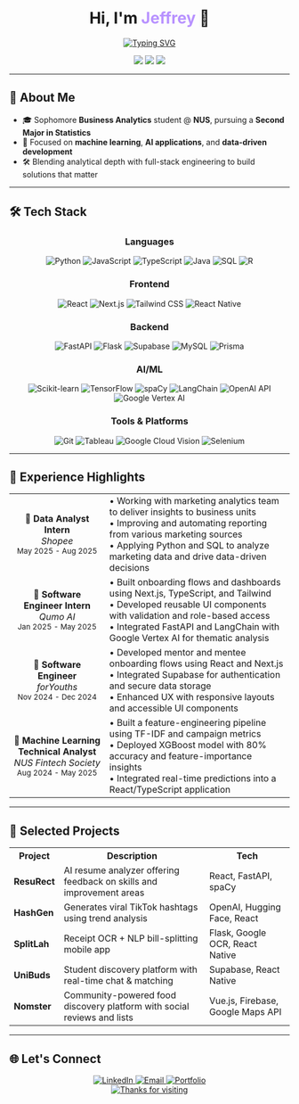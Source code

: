 # <div align="center">Hi, I'm <span style="color:#B892FF;">Jeffrey</span> 👋</div>

<div align="center">
  <a href="https://git.io/typing-svg"><img src="https://readme-typing-svg.demolab.com?font=Fira+Code&weight=600&size=24&pause=1000&color=B892FF&center=true&width=600&lines=Business+Analytics+Sophomore;Specialising+in+Machine+Learning;Building+AI-powered+solutions" alt="Typing SVG" /></a>
</div>

<p align="center">
  <a href="mailto:jeffrey.stanley@u.nus.edu"><img src="https://img.shields.io/badge/Email-jeffrey.stanley@u.nus.edu-blueviolet?style=for-the-badge&logo=gmail"></a>
  <a href="http://www.linkedin.com/in/jeffrey-stanley-148119197" target="_blank"><img src="https://img.shields.io/badge/LinkedIn-Connect-blue?style=for-the-badge&logo=linkedin"></a>
  <a href="https://jeffrey-stanley.vercel.app/" target="_blank"><img src="https://img.shields.io/badge/Portfolio-Visit-9146FF?style=for-the-badge&logo=vercel&logoColor=white"></a>
</p>


---

## 🔧 About Me

- 🎓 Sophomore **Business Analytics** student @ **NUS**, pursuing a **Second Major in Statistics**
- 🤖 Focused on **machine learning**, **AI applications**, and **data-driven development**
- 🛠️ Blending analytical depth with full-stack engineering to build solutions that matter

---

## 🛠️ Tech Stack

<div align="center">

### Languages
<p>
  <img src="https://img.shields.io/badge/Python-3776AB?style=for-the-badge&logo=python&logoColor=white" alt="Python" />
  <img src="https://img.shields.io/badge/JavaScript-F7DF1E?style=for-the-badge&logo=javascript&logoColor=black" alt="JavaScript" />
  <img src="https://img.shields.io/badge/TypeScript-007ACC?style=for-the-badge&logo=typescript&logoColor=white" alt="TypeScript" />
  <img src="https://img.shields.io/badge/Java-ED8B00?style=for-the-badge&logo=openjdk&logoColor=white" alt="Java" />
  <img src="https://img.shields.io/badge/SQL-4479A1?style=for-the-badge&logo=mysql&logoColor=white" alt="SQL" />
  <img src="https://img.shields.io/badge/R-276DC3?style=for-the-badge&logo=r&logoColor=white" alt="R" />
</p>

### Frontend
<p>
  <img src="https://img.shields.io/badge/React-20232A?style=for-the-badge&logo=react&logoColor=61DAFB" alt="React" />
  <img src="https://img.shields.io/badge/Next.js-000000?style=for-the-badge&logo=next.js&logoColor=white" alt="Next.js" />
  <img src="https://img.shields.io/badge/Tailwind_CSS-38B2AC?style=for-the-badge&logo=tailwind-css&logoColor=white" alt="Tailwind CSS" />
  <img src="https://img.shields.io/badge/React_Native-20232A?style=for-the-badge&logo=react&logoColor=61DAFB" alt="React Native" />
</p>

### Backend
<p>
  <img src="https://img.shields.io/badge/FastAPI-009688?style=for-the-badge&logo=fastapi&logoColor=white" alt="FastAPI" />
  <img src="https://img.shields.io/badge/Flask-000000?style=for-the-badge&logo=flask&logoColor=white" alt="Flask" />
  <img src="https://img.shields.io/badge/Supabase-3ECF8E?style=for-the-badge&logo=supabase&logoColor=white" alt="Supabase" />
  <img src="https://img.shields.io/badge/MySQL-4479A1?style=for-the-badge&logo=mysql&logoColor=white" alt="MySQL" />
  <img src="https://img.shields.io/badge/Prisma-2D3748?style=for-the-badge&logo=prisma&logoColor=white" alt="Prisma" />
</p>

### AI/ML
<p>
  <img src="https://img.shields.io/badge/scikit--learn-F7931E?style=for-the-badge&logo=scikit-learn&logoColor=white" alt="Scikit-learn" />
  <img src="https://img.shields.io/badge/TensorFlow-FF6F00?style=for-the-badge&logo=tensorflow&logoColor=white" alt="TensorFlow" />
  <img src="https://img.shields.io/badge/spaCy-09A3D5?style=for-the-badge&logo=spacy&logoColor=white" alt="spaCy" />
  <img src="https://img.shields.io/badge/LangChain-3178C6?style=for-the-badge&logo=chainlink&logoColor=white" alt="LangChain" />
  <img src="https://img.shields.io/badge/OpenAI-412991?style=for-the-badge&logo=openai&logoColor=white" alt="OpenAI API" />
  <img src="https://img.shields.io/badge/Google_Vertex_AI-4285F4?style=for-the-badge&logo=google-cloud&logoColor=white" alt="Google Vertex AI" />
</p>

### Tools & Platforms
<p>
  <img src="https://img.shields.io/badge/Git-F05032?style=for-the-badge&logo=git&logoColor=white" alt="Git" />
  <img src="https://img.shields.io/badge/Tableau-E97627?style=for-the-badge&logo=tableau&logoColor=white" alt="Tableau" />
  <img src="https://img.shields.io/badge/Google_Cloud_Vision-4285F4?style=for-the-badge&logo=google-cloud&logoColor=white" alt="Google Cloud Vision" />
  <img src="https://img.shields.io/badge/Selenium-43B02A?style=for-the-badge&logo=selenium&logoColor=white" alt="Selenium" />
</p>
</div>

---

## 💼 Experience Highlights

<div align="center">
  <table>
    <tr>
      <td align="center"><b>🔹 Data Analyst Intern</b><br><i>Shopee</i><br><small>May 2025 - Aug 2025</small></td>
      <td>
        • Working with marketing analytics team to deliver insights to business units<br>
        • Improving and automating reporting from various marketing sources<br>
        • Applying Python and SQL to analyze marketing data and drive data-driven decisions
      </td>
    </tr>
    <tr>
      <td align="center"><b>🔹 Software Engineer Intern</b><br><i>Qumo AI</i><br><small>Jan 2025 - May 2025</small></td>
      <td>
        • Built onboarding flows and dashboards using Next.js, TypeScript, and Tailwind<br>
        • Developed reusable UI components with validation and role-based access<br>
        • Integrated FastAPI and LangChain with Google Vertex AI for thematic analysis
      </td>
    </tr>
    <tr>
      <td align="center"><b>🔹 Software Engineer</b><br><i>forYouths</i><br><small>Nov 2024 - Dec 2024</small></td>
      <td>
        • Developed mentor and mentee onboarding flows using React and Next.js<br>
        • Integrated Supabase for authentication and secure data storage<br>
        • Enhanced UX with responsive layouts and accessible UI components
      </td>
    </tr>
    <tr>
      <td align="center"><b>🔹 Machine Learning Technical Analyst</b><br><i>NUS Fintech Society</i><br><small>Aug 2024 - May 2025</small></td>
      <td>
        • Built a feature-engineering pipeline using TF-IDF and campaign metrics<br>
        • Deployed XGBoost model with 80% accuracy and feature-importance insights<br>
        • Integrated real-time predictions into a React/TypeScript application
      </td>
    </tr>
    
  </table>
</div>

---

## 🚀 Selected Projects

<div align="center">
  <table>
    <tr>
      <th>Project</th>
      <th>Description</th>
      <th>Tech</th>
    </tr>
    <tr>
      <td><b>ResuRect</b></td>
      <td>AI resume analyzer offering feedback on skills and improvement areas</td>
      <td>React, FastAPI, spaCy</td>
    </tr>
    <tr>
      <td><b>HashGen</b></td>
      <td>Generates viral TikTok hashtags using trend analysis</td>
      <td>OpenAI, Hugging Face, React</td>
    </tr>
    <tr>
      <td><b>SplitLah</b></td>
      <td>Receipt OCR + NLP bill-splitting mobile app</td>
      <td>Flask, Google OCR, React Native</td>
    </tr>
    <tr>
      <td><b>UniBuds</b></td>
      <td>Student discovery platform with real-time chat & matching</td>
      <td>Supabase, React Native</td>
    </tr>
    <tr>
      <td><b>Nomster</b></td>
      <td>Community-powered food discovery platform with social reviews and lists</td>
      <td>Vue.js, Firebase, Google Maps API</td>
    </tr>
  </table>
</div>

---

## 🌐 Let's Connect

<div align="center">
  <a href="http://www.linkedin.com/in/jeffrey-stanley-148119197">
    <img src="https://img.shields.io/badge/LinkedIn-0077B5?style=for-the-badge&logo=linkedin&logoColor=white" alt="LinkedIn" />
  </a>
  <a href="mailto:jeffrey.stanley@u.nus.edu">
    <img src="https://img.shields.io/badge/Email-D14836?style=for-the-badge&logo=gmail&logoColor=white" alt="Email" />
  </a>
  <a href="https://jeffrey-stanley.vercel.app/">
    <img src="https://img.shields.io/badge/Portfolio-000000?style=for-the-badge&logo=vercel&logoColor=white" alt="Portfolio" />
  </a>
</div>





<div align="center">
  <a href="https://git.io/typing-svg">
    <img src="https://readme-typing-svg.demolab.com?font=Fira+Code&weight=500&size=16&pause=1000&color=B892FF&center=true&vCenter=true&width=435&lines=Thanks+for+visiting+my+profile!" alt="Thanks for visiting" />
  </a>
</div>
